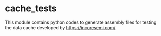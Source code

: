 # cache_tests

This module contains python codes to generate assembly files for testing the data cache developed by https://incoresemi.com/
